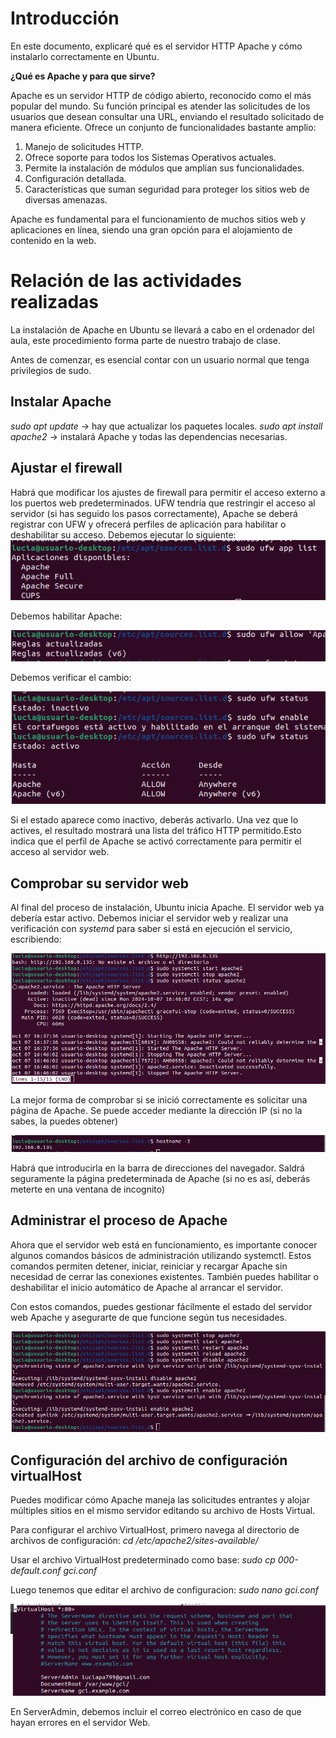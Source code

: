 # Introducción

En este documento, explicaré qué es el servidor HTTP Apache y cómo instalarlo correctamente en Ubuntu.

**¿Qué es Apache y para que sirve?**

Apache es un servidor HTTP de código abierto, reconocido como el más popular del mundo. Su función principal es atender las solicitudes de los usuarios que desean consultar una URL, enviando el resultado solicitado de manera eficiente. Ofrece un conjunto de funcionalidades bastante amplio:

1.  Manejo de solicitudes HTTP.
2.  Ofrece soporte para todos los Sistemas Operativos actuales.
3.  Permite la instalación de módulos que amplian sus funcionalidades.
4.  Configuración detallada.
5.  Características que suman seguridad para proteger los sitios web de diversas amenazas.

Apache es fundamental para el funcionamiento de muchos sitios web y aplicaciones en línea, siendo una gran opción para el alojamiento de contenido en la web.

# Relación de las actividades realizadas
La instalación de Apache en Ubuntu se llevará a cabo en el ordenador del aula, este procedimiento forma parte de nuestro trabajo de clase.

Antes de comenzar, es esencial contar con un usuario normal que tenga privilegios de sudo.

## Instalar Apache
_sudo apt update_ -> hay que actualizar los paquetes locales.
_sudo apt install apache2_ -> instalará Apache y todas las dependencias necesarias.

## Ajustar el firewall
Habrá que modificar los ajustes de firewall para permitir el acceso externo a los puertos web predeterminados.
UFW tendría que restringir el acceso al servidor (si has seguido los pasos correctamente), Apache se deberá registrar con UFW y ofrecerá perfiles de aplicación para habilitar o deshabilitar su acceso. Debemos ejecutar lo siguiente:
![Firewall](Imagenes/firewall.png)

Debemos habilitar Apache:

![Puerto](Imagenes/puerto80.png)

Debemos verificar el cambio:

![Cambio](Imagenes/verificarCambio.png)

Si el estado aparece como inactivo, deberás activarlo. Una vez que lo actives, el resultado mostrará una lista del tráfico HTTP permitido.Esto indica que el perfil de Apache se activó correctamente para permitir el acceso al servidor web.

## Comprobar su servidor web

Al final del proceso de instalación, Ubuntu inicia Apache. El servidor web ya debería estar activo.
Debemos iniciar el servidor web y realizar una verificación con _systemd_ para saber si está en ejecución el servicio, escribiendo:

![Cambio](Imagenes/ipServidor.png)

La mejor forma de comprobar si se inició correctamente es solicitar una página de Apache. Se puede acceder mediante la dirección IP (si no la sabes, la puedes obtener)

![IP](Imagenes/hostname.png)

Habrá que introducirla en la barra de direcciones del navegador. Saldrá seguramente la página predeterminada de Apache (si no es así, deberás meterte en una ventana de incognito)

## Administrar el proceso de Apache

Ahora que el servidor web está en funcionamiento, es importante conocer algunos comandos básicos de administración utilizando systemctl. Estos comandos permiten detener, iniciar, reiniciar y recargar Apache sin necesidad de cerrar las conexiones existentes. También puedes habilitar o deshabilitar el inicio automático de Apache al arrancar el servidor.

Con estos comandos, puedes gestionar fácilmente el estado del servidor web Apache y asegurarte de que funcione según tus necesidades.

![IP](Imagenes/administrarProcesoApache.png)

## Configuración del archivo de configuración virtualHost

Puedes modificar cómo Apache maneja las solicitudes entrantes y alojar múltiples sitios en el mismo servidor editando su archivo de Hosts Virtual.

Para configurar el archivo VirtualHost, primero navega al directorio de archivos de configuración:
_cd /etc/apache2/sites-available/_

Usar el archivo VirtualHost predeterminado como base: _sudo cp 000-default.conf gci.conf_

Luego tenemos que editar el archivo de configuracion: _sudo nano gci.conf_

![VirtualHost](Imagenes/configurarVirtualHost.png)

En ServerAdmin, debemos incluir el correo electrónico en caso de que hayan errores en el servidor Web. 

